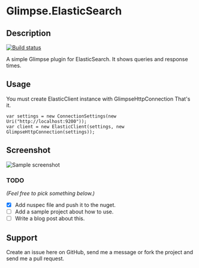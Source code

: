 Glimpse.ElasticSearch
=====================

Description
-----------

[![Build status](https://ci.appveyor.com/api/projects/status/0kigtj1io5qaggmi?svg=true)](https://ci.appveyor.com/project/OnuralpTaner54458/glimpse-elasticsearch)

A simple Glimpse plugin for ElasticSearch. It shows queries and response times.

Usage
-----
You must create ElasticClient instance with GlimpseHttpConnection That's it.

    var settings = new ConnectionSettings(new Uri("http://localhost:9200"));
    var client = new ElasticClient(settings, new GlimpseHttpConnection(settings));

Screenshot
----------

![Sample screenshot](/screenshots/glimpse-elasticsearch.png "Query details")


### TODO

*(Feel free to pick something below.)*

- [x] Add nuspec file and push it to the nuget.
- [ ] Add a sample project about how to use.
- [ ] Write a blog post about this.

Support
-------

Create an issue here on GitHub, send me a message or fork the project and send me a pull request.